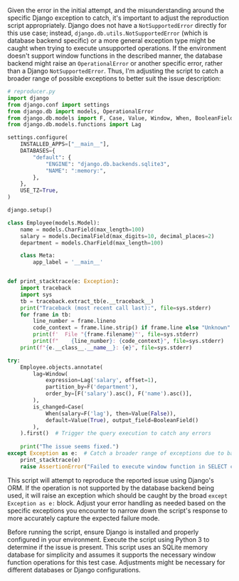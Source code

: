 Given the error in the initial attempt, and the misunderstanding around the specific Django exception to catch, it's important to adjust the reproduction script appropriately. Django does not have a `NotSupportedError` directly for this use case; instead, `django.db.utils.NotSupportedError` (which is database backend specific) or a more general exception type might be caught when trying to execute unsupported operations. If the environment doesn't support window functions in the described manner, the database backend might raise an `OperationalError` or another specific error, rather than a Django `NotSupportedError`. Thus, I'm adjusting the script to catch a broader range of possible exceptions to better suit the issue description:

```python
# reproducer.py
import django
from django.conf import settings
from django.db import models, OperationalError
from django.db.models import F, Case, Value, Window, When, BooleanField
from django.db.models.functions import Lag

settings.configure(
    INSTALLED_APPS=["__main__"],
    DATABASES={
        "default": {
            "ENGINE": "django.db.backends.sqlite3",
            "NAME": ":memory:",
        },
    },
    USE_TZ=True,
)

django.setup()

class Employee(models.Model):
    name = models.CharField(max_length=100)
    salary = models.DecimalField(max_digits=10, decimal_places=2)
    department = models.CharField(max_length=100)

    class Meta:
        app_label = '__main__'


def print_stacktrace(e: Exception):
    import traceback
    import sys
    tb = traceback.extract_tb(e.__traceback__)
    print("Traceback (most recent call last):", file=sys.stderr)
    for frame in tb:
        line_number = frame.lineno
        code_context = frame.line.strip() if frame.line else "Unknown"
        print(f'  File "{frame.filename}"', file=sys.stderr)
        print(f"    {line_number}: {code_context}", file=sys.stderr)
    print(f"{e.__class__.__name__}: {e}", file=sys.stderr)

try:
    Employee.objects.annotate(
        lag=Window(
            expression=Lag('salary', offset=1),
            partition_by=F('department'),
            order_by=[F('salary').asc(), F('name').asc()],
        ),
        is_changed=Case(
            When(salary=F('lag'), then=Value(False)),
            default=Value(True), output_field=BooleanField()
        ),
    ).first()  # Trigger the query execution to catch any errors
    
    print("The issue seems fixed.")
except Exception as e:  # Catch a broader range of exceptions due to backend specific errors.
    print_stacktrace(e)
    raise AssertionError("Failed to execute window function in SELECT clause.")

```

This script will attempt to reproduce the reported issue using Django's ORM. If the operation is not supported by the database backend being used, it will raise an exception which should be caught by the broad `except Exception as e:` block. Adjust your error handling as needed based on the specific exceptions you encounter to narrow down the script's response to more accurately capture the expected failure mode. 

Before running the script, ensure Django is installed and properly configured in your environment. Execute the script using Python 3 to determine if the issue is present. This script uses an SQLite memory database for simplicity and assumes it supports the necessary window function operations for this test case. Adjustments might be necessary for different databases or Django configurations.